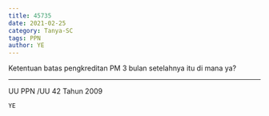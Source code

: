 ```yaml
---
title: 45735
date: 2021-02-25
category: Tanya-SC
tags: PPN
author: YE
---
```


Ketentuan batas pengkreditan PM 3 bulan setelahnya itu di mana ya?

---

UU PPN /UU 42 Tahun 2009

`YE`

